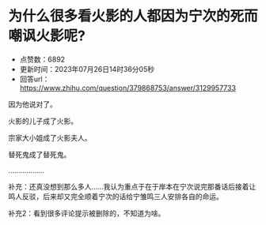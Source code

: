 # 为什么很多看火影的人都因为宁次的死而嘲讽火影呢?
- 点赞数：6892
- 更新时间：2023年07月26日14时36分05秒
- 回答url：https://www.zhihu.com/question/379868753/answer/3129957733
<body>
 <p data-pid="g9yGscID">因为他说对了。</p>
 <p data-pid="MCYZObna">火影的儿子成了火影。</p>
 <p data-pid="wGxn4o54">宗家大小姐成了火影夫人。</p>
 <p data-pid="Z1nHpwfe">替死鬼成了替死鬼。</p>
 <p data-pid="GE6lh5T2">………………</p>
 <p data-pid="OzmvwcWu">补充：还真没想到那么多人……我认为重点于在于岸本在宁次说完那番话后接着让鸣人反驳，后来却又完全顺着宁次的话给宁雏鸣三人安排各自的命运。</p>
 <p data-pid="RRgWEpE1">补充2：看到很多评论提示被删除的，不知道为啥。</p>
</body>